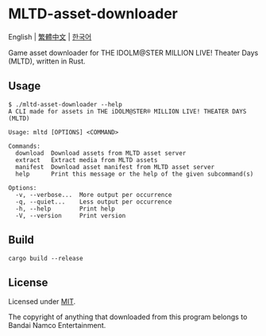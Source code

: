 # MLTD-asset-downloader

English | [繁體中文](README.zh-TW.md) | [한국어](README.ko-KR.md)

Game asset downloader for THE IDOLM@STER MILLION LIVE! Theater Days (MLTD), written in Rust.

## Usage

```console
$ ./mltd-asset-downloader --help
A CLI made for assets in THE iDOLM@STER® MILLION LIVE! THEATER DAYS (MLTD)

Usage: mltd [OPTIONS] <COMMAND>

Commands:
  download  Download assets from MLTD asset server
  extract   Extract media from MLTD assets
  manifest  Download asset manifest from MLTD asset server
  help      Print this message or the help of the given subcommand(s)

Options:
  -v, --verbose...  More output per occurrence
  -q, --quiet...    Less output per occurrence
  -h, --help        Print help
  -V, --version     Print version
```

## Build

```shell
cargo build --release
```

## License

Licensed under [MIT](LICENSE).

The copyright of anything that downloaded from this program belongs to Bandai Namco Entertainment.
